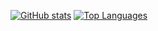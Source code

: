 [![GitHub stats](https://github-readme-stats.vercel.app/api?username=HubTou&show_icons=true&hide_title=true)](https://github.com/HubTou/github-readme-stats)
[![Top Languages](https://github-readme-stats.vercel.app/api/top-langs/?username=HubTou&layout=compact&langs_count=10)](https://github.com/HubTou/github-readme-stats)
<!--
**HubTou/HubTou** is a ✨ _special_ ✨ repository because its `README.md` (this file) appears on your GitHub profile.

Here are some ideas to get you started:

- 🔭 I’m currently working on ...
- 🌱 I’m currently learning ...
- 👯 I’m looking to collaborate on ...
- 🤔 I’m looking for help with ...
- 💬 Ask me about ...
- 📫 How to reach me: ...
- 😄 Pronouns: ...
- ⚡ Fun fact: ...
-->
